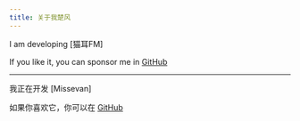 ```yaml
---
title: 关于我楚风
---
```


I am developing [猫耳FM]

If you like it, you can sponsor me in [GitHub](https://github.com/chufeng) 

---

我正在开发 [Missevan]

如果你喜欢它，你可以在 [GitHub](https://github.com/chufeng) 

